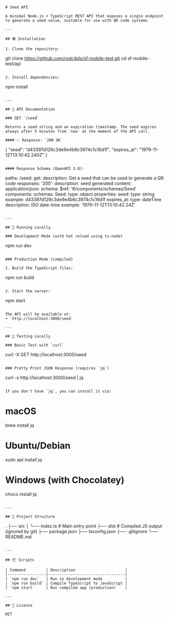 ```
# Seed API

A minimal Node.js + TypeScript REST API that exposes a single endpoint to generate a seed value, suitable for use with QR code systems.

---

## 🛠 Installation

1. Clone the repository:

```
git clone https://github.com/rodcibils/sf-mobile-test.git
cd sf-mobile-test/api
```

2. Install dependencies:

```
npm install
```

---

## 📖 API Documentation

### GET `/seed`

Returns a seed string and an expiration timestamp. The seed expires always after 5 minutes from `now` at the moment of the API call.

#### ✅ Response: `200 OK`

```
{
  "seed": "d43397d129c3de9e4b6c3974c1c16d1f",
  "expires_at": "1979-11-12T13:10:42.240Z"
}
```

#### Response Schema (OpenAPI 3.0):

```
paths:
  /seed:
    get:
      description: Get a seed that can be used to generate a QR code
      responses:
        '200':
          description: seed generated
          content:
            application/json:
              schema:
                $ref: '#/components/schemas/Seed'
components:
  schemas:
    Seed:
      type: object
      properties:
        seed:
          type: string
          example: d43397d129c3de9e4b6c3974c1c16d1f
        expires_at:
          type: dateTime
          description: ISO date-time
          example: '1979-11-12T13:10:42.24Z'
```

---

## 🚀 Running Locally

### Development Mode (with hot reload using ts-node)

```
npm run dev
```

### Production Mode (compiled)

1. Build the TypeScript files:

```
npm run build
```

2. Start the server:

```
npm start
```

The API will be available at:  
➡️ `http://localhost:3000/seed`

---

## 🧪 Testing Locally

### Basic Test with `curl`

```
curl -X GET http://localhost:3000/seed
```

### Pretty Print JSON Response (requires `jq`)

```
curl -s http://localhost:3000/seed | jq
```

If you don't have `jq`, you can install it via:

```
# macOS
brew install jq

# Ubuntu/Debian
sudo apt install jq

# Windows (with Chocolatey)
choco install jq
```

---

## 📁 Project Structure

```
.
├── src
│   └── index.ts       # Main entry point
├── dist               # Compiled JS output (ignored by git)
├── package.json
├── tsconfig.json
├── .gitignore
└── README.md
```

---

## 📦 Scripts

| Command         | Description                      |
|-----------------|----------------------------------|
| `npm run dev`   | Run in development mode          |
| `npm run build` | Compile TypeScript to JavaScript |
| `npm start`     | Run compiled app (production)    |

---

## 📄 License

MIT
```
